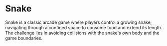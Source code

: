# Snake
Snake is a classic arcade game where players control a growing snake, navigating through a confined space to consume food and extend its length. The challenge lies in avoiding collisions with the snake's own body and the game boundaries.
